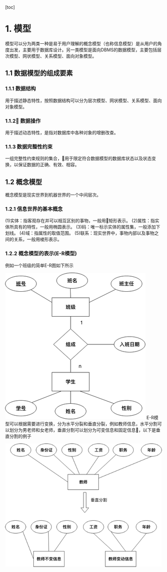 [toc]
# 1. 模型
模型可以分为两类一种是易于用户理解的概念模型（也称信息模型）是从用户的角度出发，主要用于数据库设计。另一类模型是面向DBMS的数据模型，主要包括层次模型、网状模型、关系模型、面向对象模型。
## 1.1 数据模型的组成要素
### 1.1.1 数据结构
用于描述静态特性，按照数据结构可以分为层次模型、网状模型、关系模型、面向对象模型。
### 1.1.2 数据操作
用于描述动态特性，是指对数据库中各种对象的增删改查。
### 1.1.3 数据完整性约束
一组完整性约束规则的集合，用于限定符合数据模型的数据库状态以及状态变换，以保证数据的正确、有效、相容。
## 1.2 概念模型
概念模型是现实世界到机器世界的一个中间层次。
### 1.2.1 信息世界的基本概念
(1)实体：指客观存在并可以相互区别的事物，一般用矩形表示。
(2)属性：指实体所具有的特性，一般用椭圆表示。
(3)码：唯一标示实体的属性集，一般添加下划线。
(4)域：指属性的取值范围。
(5)联系：现实世界中，事物内部以及事物之间的关系，一般用棱形表示。
### 1.2.2 概念模型的表示(E-R模型)
例如一个班级的简单E-R图如下所示

![er](https://raw.githubusercontent.com/little-motor/uml/master/DB/E-Rdemo.png)
E-R模型可以根据需要进行变换，分为水平分裂和垂直分裂，例如教师信息，水平分割可以划分为男老师和女老师，垂直分割可以划分为可变信息和固定信息，以下是垂直分割的例子

![垂直分割](https://raw.githubusercontent.com/little-motor/uml/master/DB/ER%E5%9E%82%E7%9B%B4%E5%88%86%E8%A3%82%E5%92%8C%E6%B0%B4%E5%B9%B3%E5%88%86%E8%A3%82.png)
